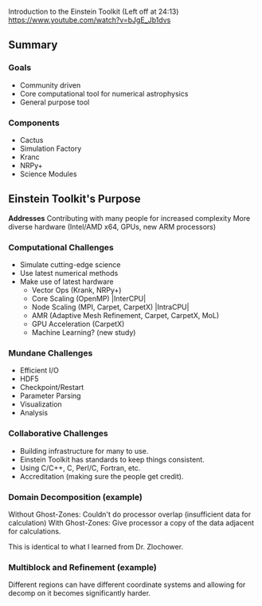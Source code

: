 
Introduction to the Einstein Toolkit (Left off at 24:13)
https://www.youtube.com/watch?v=bJgE_Jb1dvs


## Summary
### Goals
 - Community driven
 - Core computational tool for numerical astrophysics
 - General purpose tool
### Components
 - Cactus
 - Simulation Factory
 - Kranc
 - NRPy+
 - Science Modules






## Einstein Toolkit's Purpose
**Addresses**
Contributing with many people for increased complexity
More diverse hardware (Intel/AMD x64, GPUs, new ARM processors)

### Computational Challenges
 - Simulate cutting-edge science
 - Use latest numerical methods
 - Make use of latest hardware 
	 - Vector Ops      (Krank, NRPy+)
	 - Core Scaling   (OpenMP)                      |InterCPU|
	 - Node Scaling (MPI, Carpet, CarpetX)    |IntraCPU|
	 - AMR (Adaptive Mesh Refinement, Carpet, CarpetX, MoL)
	 - GPU Acceleration (CarpetX)
	 - Machine Learning? (new study)

### Mundane Challenges
 - Efficient I/O
 - HDF5
 - Checkpoint/Restart
 - Parameter Parsing
 - Visualization
 - Analysis

### Collaborative Challenges
 - Building infrastructure for many to use.
 - Einstein Toolkit has standards to keep things consistent.
 - Using C/C++, C, Perl/C, Fortran, etc.
 - Accreditation (making sure the people get credit).

### Domain Decomposition (example)
Without Ghost-Zones:
	Couldn't do processor overlap (insufficient data for calculation)
With Ghost-Zones:
	Give processor a copy of the data adjacent for calculations.

This is identical to what I learned from Dr. Zlochower.

### Multiblock and Refinement (example)
Different regions can have different coordinate systems and allowing for decomp on it becomes significantly harder.









